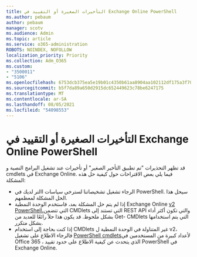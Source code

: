 ```yaml
---
title: التأخيرات الصغيرة أو التقييد في Exchange Online PowerShell
ms.author: pebaum
author: pebaum
manager: scotv
ms.audience: Admin
ms.topic: article
ms.service: o365-administration
ROBOTS: NOINDEX, NOFOLLOW
localization_priority: Priority
ms.collection: Adm_O365
ms.custom:
- "3500011"
- "5106"
ms.openlocfilehash: 6753dcb375ea5e19b01c4350b61aa8904aa102112df175a3f70281d18a634dbf
ms.sourcegitcommit: b5f7da89a650d2915dc652449623c78be6247175
ms.translationtype: MT
ms.contentlocale: ar-SA
ms.lasthandoff: 08/05/2021
ms.locfileid: "54098553"
---
```

# <a name="micro-delays-or-throttling-in-exchange-online-powershell"></a>التأخيرات الصغيرة أو التقييد في Exchange Online PowerShell

قد تظهر التحذيرات "تم تطبيق التأخير الصغير" أو تأخيرات عند تشغيل البرامج النصية و cmdlets في Exchange Online. فيما يلي بعض الاقتراحات حول كيفية حل هذه المشكلة:

- الرجاء تشغيل تشخيصاتنا لسترخي سياسات االتر لديك في PowerShell. سيحل هذا الحل المشكلة لمعظمهم.
- إذا لم يتم حل المشكلة بعد، فاستخدم الوحدة النمطية Exchange Online [v2 PowerShell،](/powershell/exchange/exchange-online/exchange-online-powershell-v2/exchange-online-powershell-v2?view=exchange-ps&preserve-view=true)التي تتضمن CMDlets التي تستند إلى REST API والتي تكون أكثر أداء بشكل ملحوظ. قد يكون هذا حلاً رائعًا للعديد من Get- CMDlets التي يتم استخدامها بشكل متكرر.
- إذا كنت بحاجة إلى استخدام CMDlets غير المتناولة في الوحدة النمطية ل v2، فالرجاء الاطلاع على تشغيل [PowerShell cmdlets](https://techcommunity.microsoft.com/t5/exchange-team-blog/updated-running-powershell-cmdlets-for-large-numbers-of-users-in/ba-p/1000628#)لأعداد كبيرة من المستخدمين في Office 365 ، الذي يتحدث عن كيفية الاطلاع على حدود تقييد PowerShell في Exchange Online.
